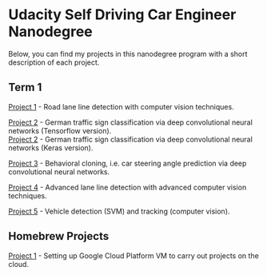 
# Udacity Self Driving Car Engineer Nanodegree

Below, you can find my projects in this nanodegree program with a short description of each project.

## Term 1
[Project 1](./Term1/P1) - Road lane line detection with computer vision techniques.

[Project 2](./Term1/P2/Traffic_Sign_Classifier.ipynb) - German traffic sign classification via deep convolutional neural networks (Tensorflow version).<br/>
[Project 2](./Term1/P2/German_Traffic_Sign_small_Keras.ipynb) - German traffic sign classification via deep convolutional neural networks (Keras version).

[Project 3](./Term1/P3) - Behavioral cloning, i.e. car steering angle prediction via deep convolutional neural networks.

[Project 4](./Term1/P4) - Advanced lane line detection with advanced computer vision techniques.

[Project 5](./Term1/P5) - Vehicle detection (SVM) and tracking (computer vision).

## Homebrew Projects
[Project 1](./HomeBrewProjects/Project_01) - Setting up Google Cloud Platform VM to carry out projects on the cloud.
